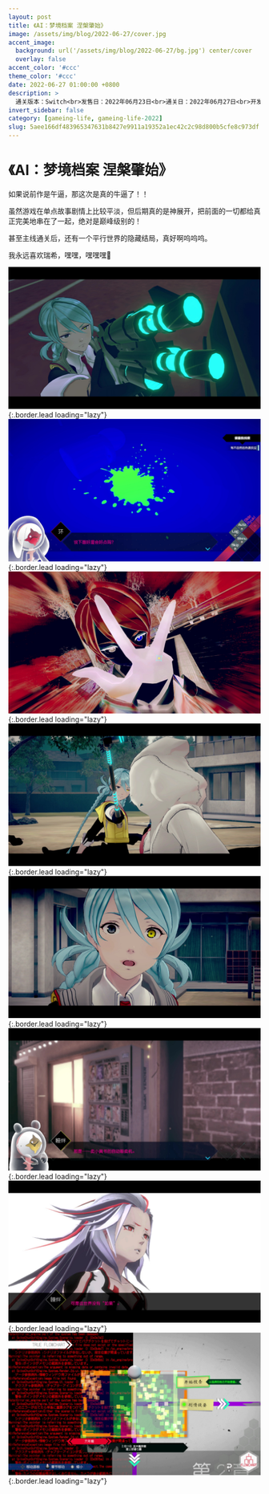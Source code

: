 ```yaml
---
layout: post
title: 《AI：梦境档案 涅槃肇始》
image: /assets/img/blog/2022-06-27/cover.jpg
accent_image: 
  background: url('/assets/img/blog/2022-06-27/bg.jpg') center/cover
  overlay: false
accent_color: '#ccc'
theme_color: '#ccc'
date: 2022-06-27 01:00:00 +0800
description: >
  通关版本：Switch<br>发售日：2022年06月23日<br>通关日：2022年06月27日<br>开发商：Spike Chunsoft<br>发行商：Spike Chunsoft
invert_sidebar: false
category: [gameing-life, gameing-life-2022]
slug: 5aee166df483965347631b8427e9911a19352a1ec42c2c98d800b5cfe8c973df
---
```


# 《AI：梦境档案 涅槃肇始》

如果说前作是午逼，那这次是真的牛逼了！！

虽然游戏在单点故事剧情上比较平淡，但后期真的是神展开，把前面的一切都给真正完美地串在了一起，绝对是巅峰级别的！

甚至主线通关后，还有一个平行世界的隐藏结局，真好啊呜呜呜。

我永远喜欢瑞希，嘿嘿，嘿嘿嘿🤤

![](/assets/img/blog/2022-06-27/1.jpg){:.border.lead loading="lazy"}
![](/assets/img/blog/2022-06-27/2.jpg){:.border.lead loading="lazy"}
![](/assets/img/blog/2022-06-27/3.jpg){:.border.lead loading="lazy"}
![](/assets/img/blog/2022-06-27/4.jpg){:.border.lead loading="lazy"}
![](/assets/img/blog/2022-06-27/5.jpg){:.border.lead loading="lazy"}
![](/assets/img/blog/2022-06-27/6.jpg){:.border.lead loading="lazy"}
![](/assets/img/blog/2022-06-27/7.jpg){:.border.lead loading="lazy"}
![](/assets/img/blog/2022-06-27/8.jpg){:.border.lead loading="lazy"}

